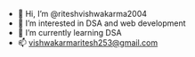 - 👋 Hi, I’m @riteshvishwakarma2004
- 👀 I’m interested in DSA and web development 
- 🌱 I’m currently learning DSA
- 📫 vishwakarmaritesh253@gmail.com

<!---
riteshvishwakarma2004/riteshvishwakarma2004 is a ✨ special ✨ repository because its `README.md` (this file) appears on your GitHub profile.
You can click the Preview link to take a look at your changes.
--->
